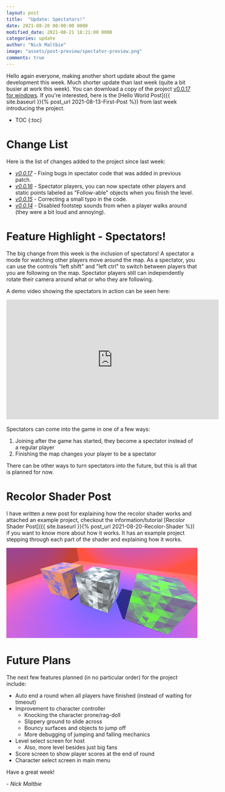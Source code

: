```yaml
---
layout: post
title:  "Update: Spectators!"
date: 2021-08-20 00:00:00 0000
modified_date: 2021-08-21 18:21:00 0000
categories: update
author: "Nick Maltbie"
image: "assets/post-preview/spectator-preview.png"
comments: true
---
```


Hello again everyone, making another short update about the game development this week. Much shorter update than last
week (quite a bit busier at work this week). You can download a copy of the project [v0.0.17 for windows](https://drive.google.com/file/d/1ax2PGef7xrlyaPZgja3UgF7aC2Esqd4A/view?usp=sharing).
If you're interested, here is the [Hello World Post]({{ site.baseurl }}{% post_url 2021-08-13-First-Post %})
from last week introducing the project.

* TOC
{:toc}

# Change List

Here is the list of changes added to the project since last week:
* *[v0.0.17](https://github.com/nicholas-maltbie/FallingParkour/pull/20)* - Fixing bugs in spectator code that was added
  in previous patch.
* *[v0.0.16](https://github.com/nicholas-maltbie/FallingParkour/pull/18)* - Spectator players, you can now spectate
  other players and static points labeled as "Follow-able" objects when you finish the level.
* *[v0.0.15](https://github.com/nicholas-maltbie/FallingParkour/pull/17)* - Correcting a small typo in the code.
* *[v0.0.14](https://github.com/nicholas-maltbie/FallingParkour/pull/16)* - Disabled footstep sounds from when a player
  walks around (they were a bit loud and annoying).

# Feature Highlight - Spectators!

The big change from this week is the inclusion of spectators! A spectator a mode for watching other players move around
the map. As a spectator, you can use the controls "left shift" and "left ctrl" to switch between players that you are
following on the map. Spectator players still can independently rotate their camera around what or who they
are following. 

A demo video showing the spectators in action can be seen here:

<div class="container">
<iframe width="560" height="315" src="https://www.youtube.com/embed/79Nm3eWgQIg" title="YouTube video player" frameborder="0" allow="accelerometer; autoplay; clipboard-write; encrypted-media; gyroscope; picture-in-picture" allowfullscreen class="video"></iframe>
</div>

Spectators can come into the game in one of a few ways:
1. Joining after the game has started, they become a spectator instead of a regular player
2. Finishing the map changes your player to be a spectator

There can be other ways to turn spectators into the future, but this is all that is planned for now.

# Recolor Shader Post

I have written a new post for explaining how the recolor shader works and attached an example project, checkout the
information/tutorial [Recolor Shader Post]({{ site.baseurl }}{% post_url 2021-08-20-Recolor-Shader %}) if you want to
know more about how it works. It has an example project stepping through each part of the shader and explaining how it
works.

<div class="container">
<img src="https://github.com/nicholas-maltbie/Recolor-Shader-Example/blob/main/Examples/imgs/Showcase.png?raw=true"/>
</div>

# Future Plans

The next few features planned (in no particular order) for the project include:
* Auto end a round when all players have finished (instead of waiting for timeout)
* Improvement to character controller
  * Knocking the character prone/rag-doll
  * Slippery ground to slide across
  * Bouncy surfaces and objects to jump off
  * More debugging of jumping and falling mechanics
* Level select screen for host
  * Also, more level besides just big fans
* Score screen to show player scores at the end of round
* Character select screen in main menu

Have a great week!

\- _Nick Maltbie_

